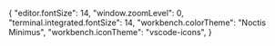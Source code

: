 {
    "editor.fontSize": 14,
"window.zoomLevel": 0,
"terminal.integrated.fontSize": 14,
"workbench.colorTheme": "Noctis Minimus",
"workbench.iconTheme": "vscode-icons",
}
